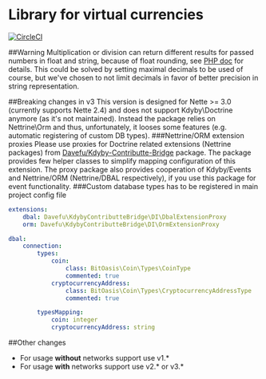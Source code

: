 # Library for virtual currencies
[![CircleCI](https://circleci.com/gh/bit-oasis/coin.svg?style=svg&circle-token=94662eadbc391bcbacf097480d9110d03a7f0ed6)](https://circleci.com/gh/bit-oasis/coin)

##Warning
Multiplication or division can return different results for passed numbers in float and string, because of float rounding, see [PHP doc](https://www.php.net/manual/en/language.types.float.php) for details. This could be solved by setting maximal decimals to be used of course, but we've chosen to not limit decimals in favor of better precision in string representation.

##Breaking changes in v3
This version is designed for Nette >= 3.0 (currently supports Nette 2.4) and does not support Kdyby\Doctrine anymore (as it's not maintained). Instead the package relies on Nettrine\Orm and thus, unfortunately, it looses some features (e.g. automatic registering of custom DB types).
###Nettrine/ORM extension proxies
Please use proxies for Doctrine related extensions (Nettrine packages) from [Davefu/Kdyby-Contributte-Bridge](https://github.com/davefu/Kdyby-Contributte-Bridge) package.
The package provides few helper classes to simplify mapping configuration of this extension. The proxy package also provides cooperation of Kdyby/Events and Nettrine/ORM (Nettrine/DBAL respectively), if you use this package for event functionality.
###Custom database types has to be registered in main project config file
```yaml
extensions:
	dbal: Davefu\KdybyContributteBridge\DI\DbalExtensionProxy
	orm: Davefu\KdybyContributteBridge\DI\OrmExtensionProxy

dbal:
	connection:
		types:
			coin:
				class: BitOasis\Coin\Types\CoinType
				commented: true
			cryptocurrencyAddress:
				class: BitOasis\Coin\Types\CryptocurrencyAddressType
				commented: true

		typesMapping:
			coin: integer
			cryptocurrencyAddress: string
```

##Other changes
- For usage **without** networks support use v1.*
- For usage **with** networks support use v2.* or v3.*
